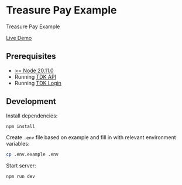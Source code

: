 # Treasure Pay Example

Treasure Pay Example

[Live Demo](https://treasure-pay-example.vercel.app)

## Prerequisites

- [>= Node 20.11.0](https://nodejs.org/en)
- Running [TDK API](../../apps/api)
- Running [TDK Login](../../apps/login)

## Development

Install dependencies:

```bash
npm install
```

Create `.env` file based on example and fill in with relevant environment variables:

```bash
cp .env.example .env
```

Start server:

```bash
npm run dev
```
